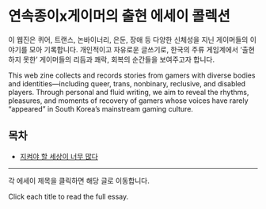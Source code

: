 # 연속종이x게이머의 출현 에세이 콜렉션 

이 웹진은 퀴어, 트랜스, 논바이너리, 은둔, 장애 등 다양한 신체성을 지닌 게이머들의 이야기를 모아 기록합니다.
개인적이고 자유로운 글쓰기로, 한국의 주류 게임계에서 ‘출현하지 못한’ 게이머들의 리듬과 쾌락, 회복의 순간들을 보여주고자 합니다.

This web zine collects and records stories from gamers with diverse bodies and identities—including queer, trans, nonbinary, reclusive, and disabled players.
Through personal and fluid writing, we aim to reveal the rhythms, pleasures, and moments of recovery of gamers whose voices have rarely “appeared” in South Korea’s mainstream gaming culture.



## 목차

- [지켜야 할 세상이 너무 많다](too-many-worlds-to-protect.md)

---

각 에세이 제목을 클릭하면 해당 글로 이동합니다.

Click each title to read the full essay.
